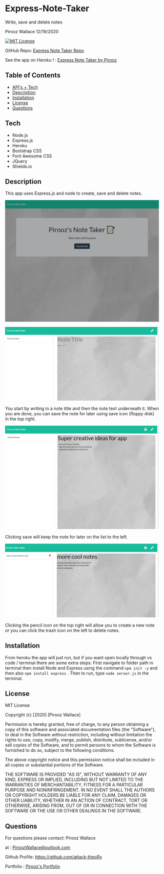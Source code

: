 # Express-Note-Taker
Write, save and delete notes

Pirooz Wallace
12/19/2020

[![MIT License](https://img.shields.io/badge/license-MIT-blue.svg)](#license)

GitHub Repo: [Express Note Taker Repo](https://github.com/attack-theoRy/Express-Note-Taker)

See the app on Heroku ! : [Express Note Taker by Pirooz](https://pirooz-note-taker.herokuapp.com/)



## Table of Contents
* [API's + Tech](#tech)
* [Description](#description)
* [Installation](#installation)
* [License](#license)
* [Questions](#questions)

## Tech
* Node.js
* Express.js
* Heroku
* Bootstrap CSS
* Font Awesome CSS
* JQuery
* Shields.io

## Description

This app uses Express.js and node to create, save and delete notes. 

![Begin](/public/assets/SampleStart.png)


![Sample](/public/assets/SampleBlank.png)

You start by writing in a note title and then the note text underneath it. When you are done, you can save the note for later using save icon (floppy disk) in the top right.


![SampleNote](/public/assets/sampleNote.png)


Clicking save will keep the note for later on the list to the left.

![Note2](/public/assets/sampleNote2.png)


Clicking the pencil icon on the top right will allow you to create a new note or you can click the trash icon on the left to delete notes.




## Installation

From heroku the app will just run, but if you want open locally through vs code / terminal there are some extra steps:
First navigate to folder path in terminal then install Node and Express using the command 
``` npm init -y ``` and then also ``` npm install express ``` .  Then to run,  type ``` node server.js ``` in the terminal. 

## License

MIT License

Copyright (c) [2020] [Pirooz Wallace]

Permission is hereby granted, free of charge, to any person obtaining a copy
of this software and associated documentation files (the "Software"), to deal
in the Software without restriction, including without limitation the rights
to use, copy, modify, merge, publish, distribute, sublicense, and/or sell
copies of the Software, and to permit persons to whom the Software is
furnished to do so, subject to the following conditions:

The above copyright notice and this permission notice shall be included in all
copies or substantial portions of the Software.

THE SOFTWARE IS PROVIDED "AS IS", WITHOUT WARRANTY OF ANY KIND, EXPRESS OR
IMPLIED, INCLUDING BUT NOT LIMITED TO THE WARRANTIES OF MERCHANTABILITY,
FITNESS FOR A PARTICULAR PURPOSE AND NONINFRINGEMENT. IN NO EVENT SHALL THE
AUTHORS OR COPYRIGHT HOLDERS BE LIABLE FOR ANY CLAIM, DAMAGES OR OTHER
LIABILITY, WHETHER IN AN ACTION OF CONTRACT, TORT OR OTHERWISE, ARISING FROM,
OUT OF OR IN CONNECTION WITH THE SOFTWARE OR THE USE OR OTHER DEALINGS IN THE
SOFTWARE.

## Questions
For questions please contact: Pirooz Wallace

at : PiroozWallace@outlook.com

Github Profile: https://github.com/attack-theoRy

Portfolio : [Pirooz's Portfolio](https://attack-theory.github.io/Portfolio/)



